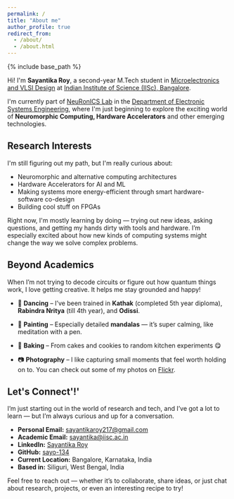 ```yaml
---
permalink: /
title: "About me"
author_profile: true
redirect_from: 
  - /about/
  - /about.html
---
```


{% include base_path %}

Hi! I'm **Sayantika Roy**, a second-year M.Tech student in [Microelectronics and VLSI Design](https://microelectronics-eecs.iisc.ac.in/) at [Indian Institute of Science (IISc), Bangalore](https://iisc.ac.in/).

I'm currently part of [NeuRonICS Lab](https://labs.dese.iisc.ac.in/neuronics/) in the [Department of Electronic Systems Engineering](https://dese.iisc.ac.in/), where I'm just beginning to explore the exciting world of **Neuromorphic Computing, Hardware Accelerators** and other emerging technologies.

## Research Interests

I'm still figuring out my path, but I'm really curious about:
  
- Neuromorphic and alternative computing architectures  
- Hardware Accelerators for AI and ML
- Making systems more energy-efficient through smart hardware-software co-design  
- Building cool stuff on FPGAs

Right now, I'm mostly learning by doing — trying out new ideas, asking questions, and getting my hands dirty with tools and hardware. I’m especially excited about how new kinds of computing systems might change the way we solve complex problems.

## Beyond Academics

When I’m not trying to decode circuits or figure out how quantum things work, I love getting creative. It helps me stay grounded and happy!

- :dancer: **Dancing** – I’ve been trained in **Kathak** (completed 5th year diploma), **Rabindra Nritya** (till 4th year), and **Odissi**.

- 🎨 **Painting** – Especially detailed **mandalas** — it’s super calming, like meditation with a pen.

- :cookie: **Baking** – From cakes and cookies to random kitchen experiments :yum:

- :camera: **Photography** – I like capturing small moments that feel worth holding on to. You can check out some of my photos on [Flickr](https://www.flickr.com/photos/sayantikaroy217).

## Let's Connect'!'

I’m just starting out in the world of research and tech, and I’ve got a lot to learn — but I’m always curious and up for a conversation.

- **Personal Email:** [sayantikaroy217@gmail.com](mailto:sayantikaroy217@gmail.com)  
- **Academic Email:** [sayantika@iisc.ac.in](mailto:sayantika@iisc.ac.in)  
- **LinkedIn:** [Sayantika Roy](https://linkedin.com/in/sayantika-roy-867141220)  
- **GitHub:** [sayo-134](https://github.com/sayo-134)  
- **Current Location:** Bangalore, Karnataka, India
- **Based in:** Siliguri, West Bengal, India

Feel free to reach out — whether it’s to collaborate, share ideas, or just chat about research, projects, or even an interesting recipe to try!